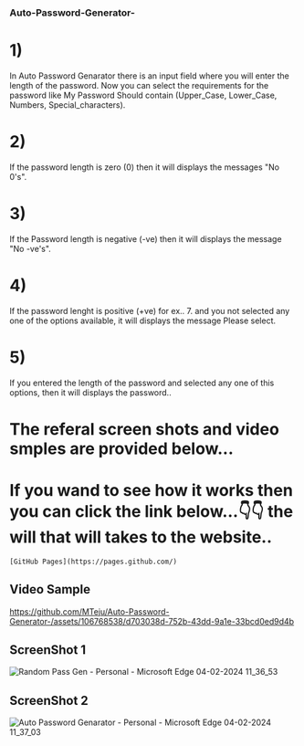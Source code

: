 ### Auto-Password-Generator-

# 1) 
In Auto Password Genarator there is an input field where you will enter the length of the password. Now you can select the requirements for the password like My Password Should contain (Upper_Case, Lower_Case, Numbers, Special_characters). 
# 2) 
If the password length is zero (0) then it will displays the messages "No 0's".
# 3) 
If the Password length is negative (-ve) then it will displays the message "No -ve's".
# 4) 
If the password lenght is positive (+ve) for ex.. 7. and you not selected any one of the options available, it will displays the message Please select.
# 5) 
If you entered the length of the password and selected any one of this options, then it will displays the password..

# The referal screen shots and video smples are provided below...
# If you wand to see how it works then you can click the link below...👇👇 the will that will takes to the website..
    [GitHub Pages](https://pages.github.com/)

## Video Sample
https://github.com/MTeju/Auto-Password-Generator-/assets/106768538/d703038d-752b-43dd-9a1e-33bcd0ed9d4b

## ScreenShot 1

![Random Pass Gen - Personal - Microsoft​ Edge 04-02-2024 11_36_53](https://github.com/MTeju/Auto-Password-Generator-/assets/106768538/4e0c972a-113b-4348-a1de-b17deb50b71d)

## ScreenShot 2
![Auto Password Genarator - Personal - Microsoft​ Edge 04-02-2024 11_37_03](https://github.com/MTeju/Auto-Password-Generator-/assets/106768538/59ee40da-e536-4298-9df0-bb09400f3983)



